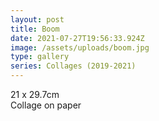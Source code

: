 ```yaml
---
layout: post
title: Boom
date: 2021-07-27T19:56:33.924Z
image: /assets/uploads/boom.jpg
type: gallery
series: Collages (2019-2021)
---
```

21 x 29.7cm\
Collage on paper